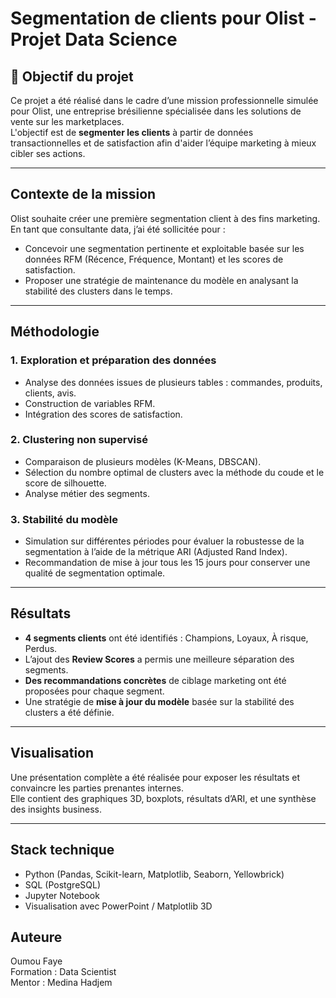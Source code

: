 # Segmentation de clients pour Olist - Projet Data Science

## 🎯 Objectif du projet

Ce projet a été réalisé dans le cadre d’une mission professionnelle simulée pour Olist, une entreprise brésilienne spécialisée dans les solutions de vente sur les marketplaces.  
L'objectif est de **segmenter les clients** à partir de données transactionnelles et de satisfaction afin d'aider l’équipe marketing à mieux cibler ses actions.

---

## Contexte de la mission

Olist souhaite créer une première segmentation client à des fins marketing.  
En tant que consultante data, j’ai été sollicitée pour :

- Concevoir une segmentation pertinente et exploitable basée sur les données RFM (Récence, Fréquence, Montant) et les scores de satisfaction.
- Proposer une stratégie de maintenance du modèle en analysant la stabilité des clusters dans le temps.

---

## Méthodologie

### 1. **Exploration et préparation des données**
- Analyse des données issues de plusieurs tables : commandes, produits, clients, avis.
- Construction de variables RFM.
- Intégration des scores de satisfaction.

### 2. **Clustering non supervisé**
- Comparaison de plusieurs modèles (K-Means, DBSCAN).
- Sélection du nombre optimal de clusters avec la méthode du coude et le score de silhouette.
- Analyse métier des segments.

### 3. **Stabilité du modèle**
- Simulation sur différentes périodes pour évaluer la robustesse de la segmentation à l’aide de la métrique ARI (Adjusted Rand Index).
- Recommandation de mise à jour tous les 15 jours pour conserver une qualité de segmentation optimale.

---

## Résultats

- **4 segments clients** ont été identifiés : Champions, Loyaux, À risque, Perdus.
- L’ajout des **Review Scores** a permis une meilleure séparation des segments.
- **Des recommandations concrètes** de ciblage marketing ont été proposées pour chaque segment.
- Une stratégie de **mise à jour du modèle** basée sur la stabilité des clusters a été définie.

---

## Visualisation

Une présentation complète a été réalisée pour exposer les résultats et convaincre les parties prenantes internes.  
Elle contient des graphiques 3D, boxplots, résultats d’ARI, et une synthèse des insights business.

---

## Stack technique
- Python (Pandas, Scikit-learn, Matplotlib, Seaborn, Yellowbrick)
- SQL (PostgreSQL)
- Jupyter Notebook
- Visualisation avec PowerPoint / Matplotlib 3D


## Auteure

Oumou Faye  
Formation : Data Scientist  
Mentor : Medina Hadjem
